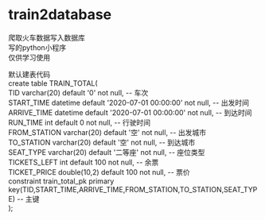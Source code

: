 # train2database

爬取火车数据写入数据库<br>
写的python小程序<br>
仅供学习使用<br>

默认建表代码<br>
create table TRAIN_TOTAL(<br>
    TID varchar(20) default '0' not null,  -- 车次<br>
    START_TIME datetime default '2020-07-01 00:00:00' not null,  -- 出发时间<br>
    ARRIVE_TIME datetime default '2020-07-01 00:00:00' not null,  -- 到达时间<br>
    RUN_TIME int default 0 not null,  -- 行驶时间<br>
    FROM_STATION varchar(20) default '空' not null,  -- 出发城市<br>
    TO_STATION varchar(20) default '空' not null,  -- 到达城市<br>
    SEAT_TYPE varchar(20) default '二等座' not null,  -- 座位类型<br>
    TICKETS_LEFT int default 100 not null,  -- 余票<br>
    TICKET_PRICE double(10,2) default 100 not null,  -- 票价<br>
    constraint train_total_pk primary key(TID,START_TIME,ARRIVE_TIME,FROM_STATION,TO_STATION,SEAT_TYPE)  -- 主键<br>
);

